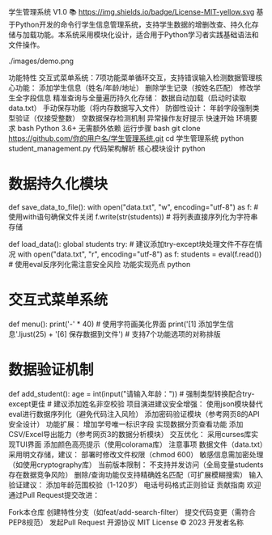 学生管理系统 V1.0 📚 https://img.shields.io/badge/License-MIT-yellow.svg
基于Python开发的命令行学生信息管理系统，支持学生数据的增删改查、持久化存储与加载功能。本系统采用模块化设计，适合用于Python学习者实践基础语法和文件操作。

./images/demo.png

功能特性
​交互式菜单系统：7项功能菜单循环交互，支持错误输入检测
​数据管理核心功能：
添加学生信息（姓名/年龄/地址）
删除学生记录（按姓名匹配）
修改学生全字段信息
精准查询与全量遍历
​持久化存储：
数据自动加载（启动时读取data.txt）
手动保存功能（将内存数据写入文件）
​防御性设计：
年龄字段强制类型验证（仅接受整数）
空数据保存检测机制
异常操作友好提示
快速开始
环境要求
bash
Python 3.6+
无需额外依赖
运行步骤
bash
git clone https://github.com/你的用户名/学生管理系统.git
cd 学生管理系统
python student_management.py
代码架构解析
核心模块设计
python
# 数据持久化模块
def save_data_to_file():
    with open("data.txt", "w", encoding="utf-8") as f:  # 使用with语句确保文件关闭
        f.write(str(students))  # 将列表直接序列化为字符串存储

def load_data():
    global students
    try:  # 建议添加try-except块处理文件不存在情况
        with open("data.txt", "r", encoding="utf-8") as f:
            students = eval(f.read())  # 使用eval反序列化需注意安全风险
功能实现亮点
python
# 交互式菜单系统
def menu():
    print('-' * 40)  # 使用字符画美化界面
    print('[1] 添加学生信息'.ljust(25) + '[6] 保存数据到文件')
    # 支持7个功能选项的对称排版

# 数据验证机制
def add_student():
    age = int(input("请输入年龄："))  # 强制类型转换配合try-except更佳
    # 建议添加姓名非空校验
项目演进建议
​安全增强：
使用json模块替代eval进行数据序列化（避免代码注入风险）
添加密码验证模块（参考网页8的API安全设计）
​功能扩展：
增加学号唯一标识字段
实现数据分页查看功能
添加CSV/Excel导出能力（参考网页3的数据分析模块）
​交互优化：
采用curses库实现TUI界面
添加颜色高亮提示（使用colorama库）
注意事项
数据文件（data.txt）采用明文存储，建议：
部署时修改文件权限（chmod 600）
敏感信息需加密处理（如使用cryptography库）
当前版本限制：
不支持并发访问（全局变量students存在数据竞争风险）
删除/查询功能仅支持精确姓名匹配（可扩展模糊搜索）
输入验证建议：
添加年龄范围校验（1-120岁）
电话号码格式正则验证
贡献指南
欢迎通过Pull Request提交改进：

Fork本仓库
创建特性分支（如feat/add-search-filter）
提交代码变更（需符合PEP8规范）
发起Pull Request
开源协议
MIT License © 2023 开发者名称
